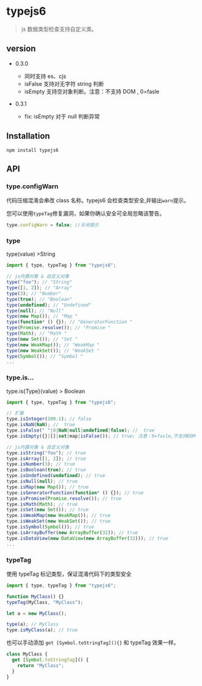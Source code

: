 # typejs6

> js 数据类型检查支持自定义类。

## version

- 0.3.0

  - 同时支持 es、cjs
  - isFalse 支持对无字符 string 判断
  - isEmpty 支持空对象判断。注意：不支持 DOM , 0=fasle

- 0.3.1
  - fix: isEmpty 对于 null 判断异常

## Installation

```shell
npm install typejs6
```

## API

### type.configWarn

代码压缩混淆会串改 class 名称。typejs6 会检查类型安全,并输出`warn`提示。

您可以使用`typeTag`修复漏洞，如果你确认安全可全局忽略该警告。

```js
type.configWarn = false; //关闭提示
```

### type

type(value) >String

```js
import { type, typeTag } from "typejs6";

// js内置对象 & 自定义对象
type("foo"); // "String"
type([1, 2]); // "Array"
type(3); // "Number"
type(true); // "Boolean"
type(undefined); // "Undefined"
type(null); // "Null"
type(new Map()); // "Map "
type(function* () {}); // "GeneratorFunction "
type(Promise.resolve()); // "Promise "
type(Math); // "Math "
type(new Set()); // "Set "
type(new WeakMap()); // "WeakMap "
type(new WeakSet()); // "WeakSet "
type(Symbol()); // "Symbol "
...

```

### type.is...

type.is{Type}(value) > Boolean

```js
import { type, typeTag } from "typejs6";

// 扩展
type.isInteger(100.1); // false
type.isNaN(NaN); //  true
type.isFalse(" "|0|NaN|null|undefined|false); //  true
type.isEmpty({}|[]|set|map|isFalse()); // true; 注意：0=fasle,不支持DOM

// js内置对象 & 自定义对象
type.isString("foo"); // true
type.isArray([1, 2]); // true
type.isNumber(3); // true
type.isBoolean(true); // true
type.isUndefined(undefined); // true
type.isNull(null); // true
type.isMap(new Map()); // true
type.isGeneratorFunction(function* () {}); // true
type.isPromise(Promise.resolve()); // true
type.isMath(Math); // true
type.isSet(new Set()); // true
type.isWeakMap(new WeakMap()); // true
type.isWeakSet(new WeakSet()); // true
type.isSymbol(Symbol()); // true
type.isArrayBuffer(new ArrayBuffer(32)); // true
type.isDataView(new DataView(new ArrayBuffer(32))); // true
...
```

### typeTag

使用 typeTag 标记类型，保证混淆代码下的类型安全

```js
import { type, typeTag } from "typejs6";

function MyClass() {}
typeTag(MyClass, "MyClass");

let a = new MyClass();

type(a); // MyClass
type.isMyClass(a); // true
```

也可以手动添加 `get [Symbol.toStringTag](){}` 和 typeTag 效果一样。

```js
class MyClass {
  get [Symbol.toStringTag]() {
    return "MyClass";
  }
}
```
